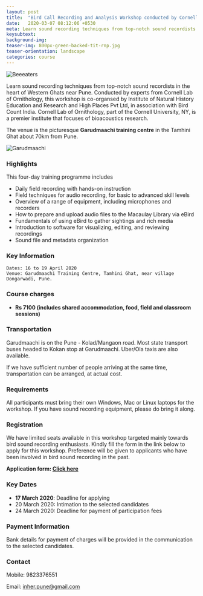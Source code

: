 ```yaml
---
layout: post
title:  "Bird Call Recording and Analysis Workshop conducted by Cornell Lab of Ornithology"
date:   2020-03-07 08:12:06 +0530
meta: Learn sound recording techniques from top-notch sound recordists in the heart of Western Ghats near Pune. Conducted by experts from Cornell Lab of Ornithology, this workshop is co-organsed by Institute of Natural History Education and Research and High Places Pvt Ltd, in association with Bird Count India.
keysubtext: 
background-img: 
teaser-img: 800px-green-backed-tit-rnp.jpg
teaser-orientation: landscape
categories: course
---
```

<img src="{{ site.base_url}}/assets/imgs/9631_Beeeaters_wide.jpg" class="img-responsive" alt="Beeeaters">

Learn sound recording techniques from top-notch sound recordists in the heart of
Western Ghats near Pune. Conducted by experts from Cornell Lab of Ornithology,
this workshop is co-organsed by Institute of Natural History Education and
Research and High Places Pvt Ltd, in association with Bird Count India. Cornell
Lab of Ornithology, part of the Cornell University, NY, is a premier institute
that focuses of bioacoustics research.

The venue is the picturesque **Garudmaachi training centre** in the Tamhini Ghat about
70km from Pune.

<img src="{{ site.base_url}}/assets/imgs/garudmaachi_tents.jpg" class="img-responsive" alt="Garudmaachi">


### Highlights
This four-day training programme includes

- Daily field recording with hands-on instruction
- Field techniques for audio recording, for basic to advanced skill levels
- Overview of a range of equipment, including microphones and recorders
- How to prepare and upload audio files to the Macaulay Library via eBird
- Fundamentals of using eBird to gather sightings and rich media
- Introduction to software for visualizing, editing, and reviewing recordings
- Sound file and metadata organization


### Key Information

    Dates: 16 to 19 April 2020
    Venue: Garudmaachi Training Centre, Tamhini Ghat, near village Dongarwadi, Pune.

### Course charges

<div id="course_charges"></div>

  *  **Rs 7100 (includes shared accommodation, food, field and classroom sessions)**

### Transportation
Garudmaachi is on the Pune - Kolad/Mangaon road. Most state transport buses
  headed to Kokan stop at Garudmaachi. Uber/Ola taxis are also available.
  
  If we have sufficient number of people arriving at the same time, transportation
  can be arranged, at actual cost.

### Requirements
All participants must bring their own Windows, Mac or Linux laptops for the
workshop. If you have sound recording equipment, please do bring it along.

### Registration
We have limited seats available in this workshop targeted mainly towards bird
sound recording enthusiasts. Kindly fill the form in the link below to
apply for this workshop. Preference will be given to applicants who have been
involved in bird sound recording in the past. 

**Application form: [Click here](https://forms.gle/aMzQ7dZTyLsz2onU9)**

### Key Dates
- **17 March 2020**: Deadline for applying
- 20 March 2020: Intimation to the selected candidates
- 24 March 2020: Deadline for payment of participation fees

### Payment Information
Bank details for payment of charges will be provided in the communication to the selected candidates.
    
### Contact
  Mobile: 9823376551

  Email: inher.pune@gmail.com
